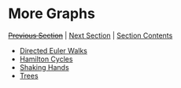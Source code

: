 # More Graphs <!-- omit in toc -->

[~~Previous Section~~][prev] | [Next Section][next] | [Section Contents][index]

[prev]: ./
[next]: ./
[index]: ./

- [Directed Euler Walks](./01induction)
- [Hamilton Cycles](./02onotation)
- [Shaking Hands]()
- [Trees]()
